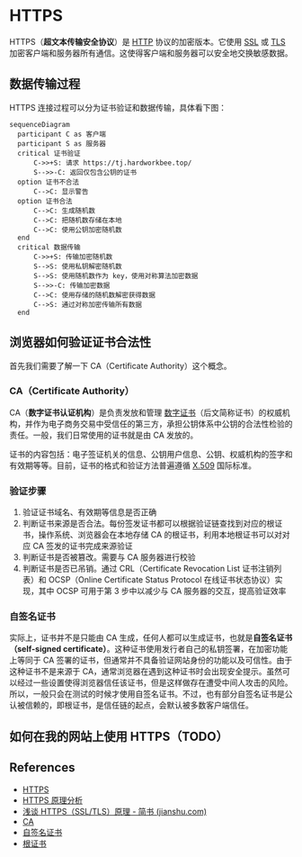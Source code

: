 # HTTPS

HTTPS（**超文本传输安全协议**）是 [HTTP](https://developer.mozilla.org/zh-CN/docs/Web/HTTP) 协议的加密版本。它使用 [SSL](https://developer.mozilla.org/zh-CN/docs/Glossary/SSL) 或 [TLS](https://developer.mozilla.org/zh-CN/docs/Glossary/TLS) 加密客户端和服务器所有通信。这使得客户端和服务器可以安全地交换敏感数据。

## 数据传输过程

HTTPS 连接过程可以分为证书验证和数据传输，具体看下图：

```mermaid
sequenceDiagram
  participant C as 客户端
  participant S as 服务器
  critical 证书验证
      C->>+S: 请求 https://tj.hardworkbee.top/
      S-->>-C: 返回仅包含公钥的证书
  option 证书不合法
      C-->C: 显示警告
  option 证书合法
      C-->C: 生成随机数
      C-->C: 把随机数存储在本地
      C-->C: 使用公钥加密随机数
  end
  critical 数据传输
      C->>+S: 传输加密随机数
      S-->S: 使用私钥解密随机数
      S-->S: 使用随机数作为 key，使用对称算法加密数据
      S-->>-C: 传输加密数据
      C-->C: 使用存储的随机数解密获得数据
      C-->S: 通过对称加密传输所有数据
  end
```

## 浏览器如何验证证书合法性

首先我们需要了解一下 CA（Certificate Authority）这个概念。

### CA（Certificate Authority）

CA（**数字证书认证机构**）是负责发放和管理 [数字证书](https://zh.wikipedia.org/zh-cn/%E6%95%B0%E5%AD%97%E8%AF%81%E4%B9%A6)（后文简称证书）的权威机构，并作为电子商务交易中受信任的第三方，承担公钥体系中公钥的合法性检验的责任。一般，我们日常使用的证书就是由 CA 发放的。

证书的内容包括：电子签证机关的信息、公钥用户信息、公钥、权威机构的签字和有效期等等。目前，证书的格式和验证方法普遍遵循 [X.509](https://zh.wikipedia.org/zh-cn/X.509) 国际标准。

### 验证步骤

1. 验证证书域名、有效期等信息是否正确
2. 判断证书来源是否合法。每份签发证书都可以根据验证链查找到对应的根证书，操作系统、浏览器会在本地存储 CA 的根证书，利用本地根证书可以对对应 CA 签发的证书完成来源验证
3. 判断证书是否被篡改。需要与 CA 服务器进行校验
4. 判断证书是否已吊销。通过 CRL（Certificate Revocation List 证书注销列表）和 OCSP（Online Certificate Status Protocol 在线证书状态协议）实现，其中 OCSP 可用于第 3 步中以减少与 CA 服务器的交互，提高验证效率

### 自签名证书

实际上，证书并不是只能由 CA 生成，任何人都可以生成证书，也就是**自签名证书（self-signed certificate）**。这种证书使用发行者自己的私钥签署，在加密功能上等同于 CA 签署的证书，但通常并不具备验证网站身份的功能以及可信性。由于这种证书不是来源于 CA，通常浏览器在遇到这种证书时会出现安全提示。虽然可以经过一些设置使得浏览器信任该证书，但是这样做存在遭受中间人攻击的风险。所以，一般只会在测试的时候才使用自签名证书。不过，也有部分自签名证书是公认被信赖的，即根证书，是信任链的起点，会默认被多数客户端信任。

## 如何在我的网站上使用 HTTPS（TODO）

## References

- [HTTPS](https://developer.mozilla.org/zh-CN/docs/Glossary/HTTPS)
- [HTTPS 原理分析](https://blog.leapmie.com/archives/418)
- [浅谈 HTTPS（SSL/TLS）原理 - 简书 (jianshu.com)](https://www.jianshu.com/p/41f7ae43e37b)
- [CA](https://zh.wikipedia.org/zh-cn/%E8%AF%81%E4%B9%A6%E9%A2%81%E5%8F%91%E6%9C%BA%E6%9E%84)
- [自签名证书](https://zh.wikipedia.org/zh-cn/%E8%87%AA%E7%AD%BE%E5%90%8D%E8%AF%81%E4%B9%A6)
- [根证书](https://zh.wikipedia.org/zh-cn/%E6%A0%B9%E8%AF%81%E4%B9%A6)
